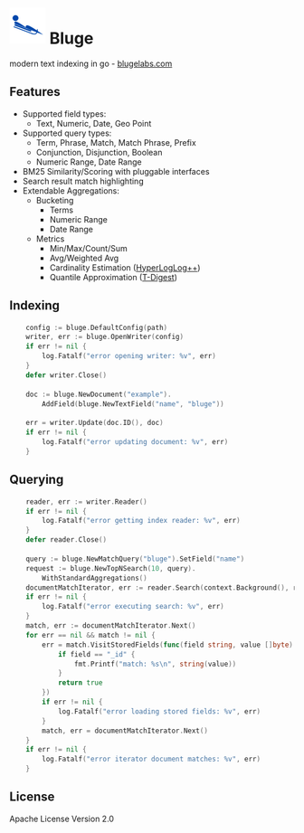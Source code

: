 # ![Bluge](docs/bluge.png) Bluge

modern text indexing in go - [blugelabs.com](https://www.blugelabs.com/)

## Features

* Supported field types:
    * Text, Numeric, Date, Geo Point
* Supported query types:
    * Term, Phrase, Match, Match Phrase, Prefix
    * Conjunction, Disjunction, Boolean
    * Numeric Range, Date Range
* BM25 Similarity/Scoring with pluggable interfaces
* Search result match highlighting
* Extendable Aggregations:
    * Bucketing
        * Terms
        * Numeric Range
        * Date Range
    * Metrics
        * Min/Max/Count/Sum
        * Avg/Weighted Avg
        * Cardinality Estimation ([HyperLogLog++](https://github.com/axiomhq/hyperloglog))
        * Quantile Approximation ([T-Digest](https://github.com/caio/go-tdigest)) 

## Indexing

```go
    config := bluge.DefaultConfig(path)
    writer, err := bluge.OpenWriter(config)
    if err != nil {
        log.Fatalf("error opening writer: %v", err)
    }
    defer writer.Close()

    doc := bluge.NewDocument("example").
        AddField(bluge.NewTextField("name", "bluge"))

    err = writer.Update(doc.ID(), doc)
    if err != nil {
        log.Fatalf("error updating document: %v", err)
    }
```

## Querying

```go
    reader, err := writer.Reader()
    if err != nil {
        log.Fatalf("error getting index reader: %v", err)
    }
    defer reader.Close()

    query := bluge.NewMatchQuery("bluge").SetField("name")
    request := bluge.NewTopNSearch(10, query).
        WithStandardAggregations()
    documentMatchIterator, err := reader.Search(context.Background(), request)
    if err != nil {
        log.Fatalf("error executing search: %v", err)
    }
    match, err := documentMatchIterator.Next()
    for err == nil && match != nil {
        err = match.VisitStoredFields(func(field string, value []byte) bool {
            if field == "_id" {
                fmt.Printf("match: %s\n", string(value))
            }
            return true
        })
        if err != nil {
            log.Fatalf("error loading stored fields: %v", err)
        }
        match, err = documentMatchIterator.Next()
    }
    if err != nil {
        log.Fatalf("error iterator document matches: %v", err)
    }
```

## License

Apache License Version 2.0
